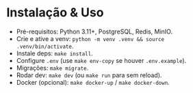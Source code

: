 # Instalação & Uso

- Pré-requisitos: Python 3.11+, PostgreSQL, Redis, MinIO.
- Crie e ative a venv: `python -m venv .venv && source .venv/bin/activate`.
- Instale deps: `make install`.
- Configure `.env` (use `make env-copy` se houver `.env.example`).
- Migrações: `make migrate`.
- Rodar dev: `make dev` (ou `make run` para sem reload).
- Docker (opcional): `make docker-up` / `make docker-down`.
